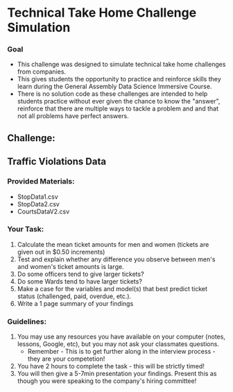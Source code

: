 # Technical Take Home Challenge Simulation

### Goal
- This challenge was designed to simulate technical take home challenges from companies.
- This gives students the opportunity to practice and reinforce skills they learn during the General Assembly Data Science Immersive Course.
- There is no solution code as these challenges are intended to help students practice without ever given the chance to know the "answer", reinforce that there are multiple ways to tackle a problem and and that not all problems have perfect answers.

## Challenge:

 ## Traffic Violations Data

### Provided Materials:
  - StopData1.csv
  - StopData2.csv
  - CourtsDataV2.csv
  
### Your Task:
1. Calculate the mean ticket amounts for men and women (tickets are given out in $0.50 increments)
2. Test and explain whether any difference you observe between men's and women's ticket amounts is large.
3. Do some officers tend to give larger tickets?
4. Do some Wards tend to have larger tickets?
5. Make a case for the variables and model(s) that best predict ticket status (challenged, paid, overdue, etc.).
6. Write a 1 page summary of your findings

### Guidelines:
1. You may use any resources you have available on your computer (notes, lessons, Google, etc), but you may not ask your classmates questions.
    - Remember - This is to get further along in the interview process - they are your competetion!
2. You have 2 hours to complete the task - this will be strictly timed!
3. You will then give a 5-7min presentation your findings. Present this as though you were speaking to the company's hiring committee!
